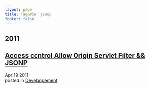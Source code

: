 ```yaml
---
layout: page
title: Tag&#58; jsonp
footer: false
---
```


<div id="blog-archives" class="category">
<h2>2011</h2>

<article>
<h1><a href="/2011/04/19/access-control-allow-origin-servlet-filter-jsonp/index.html">Access control Allow Origin Servlet Filter && JSONP</a></h1>
<time datetime="2011-04-19T00:00:00-06:00" pubdate><span class='month'>Apr</span> <span class='day'>19</span> <span class='year'>2011</span></time>
<footer>
<span class="categories">posted in 
<a href='/categories/développement/'>Développement</a></span>
</footer>
</article>
</div>
